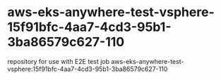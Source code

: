 # aws-eks-anywhere-test-vsphere-15f91bfc-4aa7-4cd3-95b1-3ba86579c627-110
repository for use with E2E test job aws-eks-anywhere-test-vsphere:15f91bfc-4aa7-4cd3-95b1-3ba86579c627-110

